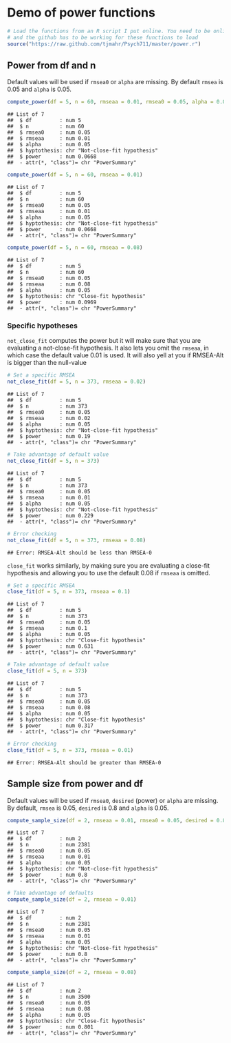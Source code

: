 # Demo of power functions


```r
# Load the functions from an R script I put online. You need to be online
# and the github has to be working for these functions to load
source("https://raw.github.com/tjmahr/Psych711/master/power.r")
```


## Power from df and n

Default values will be used if `rmsea0` or `alpha` are missing. By default `rmsea` is 0.05 and `alpha` is 0.05.


```r
compute_power(df = 5, n = 60, rmseaa = 0.01, rmsea0 = 0.05, alpha = 0.05)
```

```
## List of 7
##  $ df         : num 5
##  $ n          : num 60
##  $ rmsea0     : num 0.05
##  $ rmseaa     : num 0.01
##  $ alpha      : num 0.05
##  $ hyptothesis: chr "Not-close-fit hypothesis"
##  $ power      : num 0.0668
##  - attr(*, "class")= chr "PowerSummary"
```

```r
compute_power(df = 5, n = 60, rmseaa = 0.01)
```

```
## List of 7
##  $ df         : num 5
##  $ n          : num 60
##  $ rmsea0     : num 0.05
##  $ rmseaa     : num 0.01
##  $ alpha      : num 0.05
##  $ hyptothesis: chr "Not-close-fit hypothesis"
##  $ power      : num 0.0668
##  - attr(*, "class")= chr "PowerSummary"
```

```r
compute_power(df = 5, n = 60, rmseaa = 0.08)
```

```
## List of 7
##  $ df         : num 5
##  $ n          : num 60
##  $ rmsea0     : num 0.05
##  $ rmseaa     : num 0.08
##  $ alpha      : num 0.05
##  $ hyptothesis: chr "Close-fit hypothesis"
##  $ power      : num 0.0969
##  - attr(*, "class")= chr "PowerSummary"
```


### Specific hypotheses

`not_close_fit` computes the power but it will make sure that you are evaluating a not-close-fit hypothesis. It also lets you omit the `rmseaa`, in which case the default value 0.01 is used. It will also yell at you if RMSEA-Alt is bigger than the null-value


```r
# Set a specific RMSEA
not_close_fit(df = 5, n = 373, rmseaa = 0.02)
```

```
## List of 7
##  $ df         : num 5
##  $ n          : num 373
##  $ rmsea0     : num 0.05
##  $ rmseaa     : num 0.02
##  $ alpha      : num 0.05
##  $ hyptothesis: chr "Not-close-fit hypothesis"
##  $ power      : num 0.19
##  - attr(*, "class")= chr "PowerSummary"
```

```r
# Take advantage of default value
not_close_fit(df = 5, n = 373)
```

```
## List of 7
##  $ df         : num 5
##  $ n          : num 373
##  $ rmsea0     : num 0.05
##  $ rmseaa     : num 0.01
##  $ alpha      : num 0.05
##  $ hyptothesis: chr "Not-close-fit hypothesis"
##  $ power      : num 0.229
##  - attr(*, "class")= chr "PowerSummary"
```

```r
# Error checking
not_close_fit(df = 5, n = 373, rmseaa = 0.08)
```

```
## Error: RMSEA-Alt should be less than RMSEA-0
```


`close_fit` works similarly, by making sure you are evaluating a close-fit hypothesis and allowing you to use the default 0.08 if `rmseaa` is omitted.


```r
# Set a specific RMSEA
close_fit(df = 5, n = 373, rmseaa = 0.1)
```

```
## List of 7
##  $ df         : num 5
##  $ n          : num 373
##  $ rmsea0     : num 0.05
##  $ rmseaa     : num 0.1
##  $ alpha      : num 0.05
##  $ hyptothesis: chr "Close-fit hypothesis"
##  $ power      : num 0.631
##  - attr(*, "class")= chr "PowerSummary"
```

```r
# Take advantage of default value
close_fit(df = 5, n = 373)
```

```
## List of 7
##  $ df         : num 5
##  $ n          : num 373
##  $ rmsea0     : num 0.05
##  $ rmseaa     : num 0.08
##  $ alpha      : num 0.05
##  $ hyptothesis: chr "Close-fit hypothesis"
##  $ power      : num 0.317
##  - attr(*, "class")= chr "PowerSummary"
```

```r
# Error checking
close_fit(df = 5, n = 373, rmseaa = 0.01)
```

```
## Error: RMSEA-Alt should be greater than RMSEA-0
```


## Sample size from power and df

Default values will be used if `rmsea0`, `desired` (power) or `alpha` are missing. By default, `rmsea` is 0.05, `desired` is 0.8 and `alpha` is 0.05.


```r
compute_sample_size(df = 2, rmseaa = 0.01, rmsea0 = 0.05, desired = 0.8, alpha = 0.05)
```

```
## List of 7
##  $ df         : num 2
##  $ n          : num 2381
##  $ rmsea0     : num 0.05
##  $ rmseaa     : num 0.01
##  $ alpha      : num 0.05
##  $ hyptothesis: chr "Not-close-fit hypothesis"
##  $ power      : num 0.8
##  - attr(*, "class")= chr "PowerSummary"
```

```r
# Take advantage of defaults
compute_sample_size(df = 2, rmseaa = 0.01)
```

```
## List of 7
##  $ df         : num 2
##  $ n          : num 2381
##  $ rmsea0     : num 0.05
##  $ rmseaa     : num 0.01
##  $ alpha      : num 0.05
##  $ hyptothesis: chr "Not-close-fit hypothesis"
##  $ power      : num 0.8
##  - attr(*, "class")= chr "PowerSummary"
```

```r
compute_sample_size(df = 2, rmseaa = 0.08)
```

```
## List of 7
##  $ df         : num 2
##  $ n          : num 3500
##  $ rmsea0     : num 0.05
##  $ rmseaa     : num 0.08
##  $ alpha      : num 0.05
##  $ hyptothesis: chr "Close-fit hypothesis"
##  $ power      : num 0.801
##  - attr(*, "class")= chr "PowerSummary"
```

